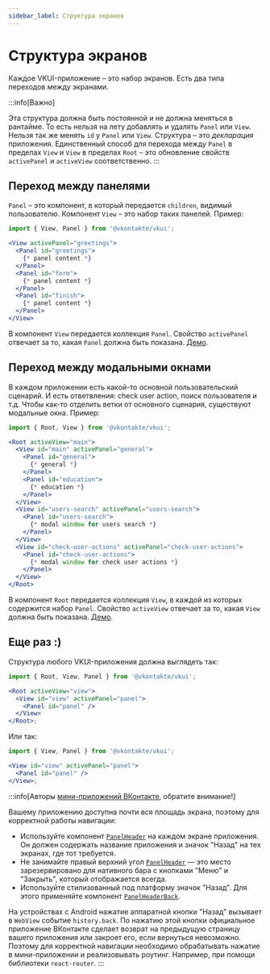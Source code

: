 ```yaml
---
sidebar_label: Структура экранов
---
```


# Структура экранов

Каждое VKUI-приложение – это набор экранов. Есть два типа переходов между экранами.

:::info[Важно]

Эта структура должна быть постоянной и не должна меняться в рантайме. То есть нельзя на лету добавлять и
удалять `Panel` или `View`. Нельзя так же менять `id` у `Panel` или `View`. Структура – это _декларация_ приложения.
Единственный способ для перехода между `Panel` в пределах `View` и `View` в пределах `Root` – это обновление свойств `activePanel`
и `activeView` соответственно.
:::

## Переход между панелями

`Panel` – это компонент, в который передается `children`, видимый пользователю. Компонент `View` – это набор таких панелей. Пример:

```jsx static
import { View, Panel } from '@vkontakte/vkui';

<View activePanel="greetings">
  <Panel id="greetings">
    {* panel content *}
  </Panel>
  <Panel id="form">
    {* panel content *}
  </Panel>
  <Panel id="finish">
    {* panel content *}
  </Panel>
</View>
```

В компонент `View` передается коллекция `Panel`. Свойство `activePanel` отвечает за то, какая `Panel` должна быть показана. [Демо](#!/View).

## Переход между модальными окнами

В каждом приложении есть какой-то основной пользовательский сценарий. И есть ответвления: check user action, поиск пользователя и т.д.
Чтобы как-то отделить ветки от основного сценария, существуют модальные окна. Пример:

```jsx static
import { Root, View } from '@vkontakte/vkui';

<Root activeView="main">
  <View id="main" activePanel="general">
    <Panel id="general">
      {* general *}
    </Panel>
    <Panel id="education">
      {* education *}
    </Panel>
  </View>
  <View id="users-search" activePanel="users-search">
    <Panel id="users-search">
      {* modal window for users search *}
    </Panel>
  </View>
  <View id="check-user-actions" activePanel="check-user-actions">
    <Panel id="check-user-actions">
      {* modal window for check user actions *}
    </Panel>
  </View>
</Root>
```

В компонент `Root` передается коллекция `View`, в каждой из которых содержится набор `Panel`. Свойство
`activeView` отвечает за то, какая `View` должна быть показана. [Демо](#!/Root).

## Еще раз :)

Структура любого VKUI-приложения должна выглядеть так:

```jsx static
import { Root, View, Panel } from '@vkontakte/vkui';

<Root activeView="view">
  <View id="view" activePanel="panel">
    <Panel id="panel" />
  </View>
</Root>;
```

Или так:

```jsx static
import { View, Panel } from '@vkontakte/vkui';

<View id="view" activePanel="panel">
  <Panel id="panel" />
</View>;
```

:::info[Авторы [мини-приложений ВКонтакте](https://dev.vk.com/mini-apps/overview), обратите внимание!]

Вашему приложению доступна почти вся площадь экрана, поэтому для корректной работы навигации:

- Используйте компонент [`PanelHeader`](#/PanelHeader) на каждом экране приложения. Он должен содержать название приложения и значок "Назад" на тех экранах, где тот требуется.
- Не занимайте правый верхний угол [`PanelHeader`](#/PanelHeader) — это место зарезервировано для нативного бара с кнопками "Меню" и "Закрыть", который отображается всегда.
- Используйте стилизованный под платформу значок "Назад". Для этого применяйте компонент [`PanelHeaderBack`](#/PanelHeaderBack).

На устройствах с Android нажатие аппаратной кнопки "Назад" вызывает в `WebView` событие `history.back`. По нажатию этой кнопки официальное приложение ВКонтакте сделает возврат на предыдущую страницу вашего приложения или закроет его, если вернуться невозможно. Поэтому для корректной навигации необходимо обрабатывать нажатие в мини-приложении и реализовывать роутинг. Например, при помощи библиотеки `react-router`.
:::

